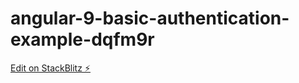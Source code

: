 # angular-9-basic-authentication-example-dqfm9r

[Edit on StackBlitz ⚡️](https://stackblitz.com/edit/angular-9-basic-authentication-example-dqfm9r)